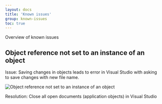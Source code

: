 ```yaml
---
layout: docs
title: 'Known issues'
group: known-issues
toc: true
---
```


Overview of known issues

## Object reference not set to an instance of an object

Issue:
Saving changes in objects leads to error in Visual Studio with asking to save changes with new file name.

![Object reference not set to an instance of an object](http://zakharov.com/issue1.png)

Resolution:
Close all open documents (application objects) in Visual Studio 

